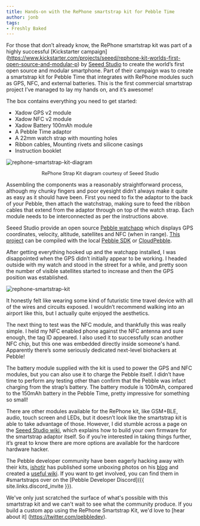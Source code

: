 ```yaml
---
title: Hands-on with the RePhone smartstrap kit for Pebble Time
author: jonb
tags:
- Freshly Baked
---
```


For those that don’t already know, the RePhone smartstrap kit was part of a
highly successful [Kickstarter campaign]
(https://www.kickstarter.com/projects/seeed/rephone-kit-worlds-first-open-source-and-modular-p)
by [Seeed Studio](http://www.seeed.cc/) to create the world’s first open source
and modular smartphone. Part of their campaign was to create a smartstrap kit
for Pebble Time that integrates with RePhone modules such as GPS, NFC, and
external batteries. This is the first commercial smartstrap project I’ve managed
to lay my hands on, and it’s awesome!


The box contains everything you need to get started:

- Xadow GPS v2 module 
- Xadow NFC v2 module 
- Xadow Battery 100mAh module 
- A Pebble Time adaptor 
- A 22mm watch strap with mounting holes 
- Ribbon cables, Mounting rivets and silicone casings 
- Instruction booklet 

![rephone-smartstrap-kit-diagram](/images/blog/rephone-smartstrap-kit-diagram.png)
<p style="text-align: center; font-size: 0.9em;">RePhone Strap Kit diagram courtesy of Seeed Studio</p>

Assembling the components was a reasonably straightforward process, although my
chunky fingers and poor eyesight didn’t always make it quite as easy as it
should have been. First you need to fix the adaptor to the back of your Pebble,
then attach the watchstrap, making sure to feed the ribbon cables that extend
from the adaptor through on top of the watch strap. Each module needs to be
interconnected as per the instructions above.

Seeed Studio provide an open source [Pebble
watchapp](https://github.com/Seeed-Studio/Xadow_Strap/raw/master/build/pebbleapp_jack.pbw) 
which displays GPS coordinates, velocity, altitude, satellites and NFC (when in range). 
[This project](https://github.com/Seeed-Studio/Xadow_Strap/) can be compiled with the local [Pebble SDK](/sdk/) 
or [CloudPebble]({{site.links.cloudpebble}}). 

After getting everything hooked up and the watchapp installed, I was
disappointed when the GPS didn’t initially appear to be working. I headed
outside with my watch and stood in the street for a while, and pretty soon the
number of visible satellites started to increase and then the GPS position was
established. 

![rephone-smartstrap-kit](/images/blog/rephone-smartstrap-kit.jpg)

It honestly felt like wearing some kind of futuristic time travel device with
all of the wires and circuits exposed. I wouldn’t recommend walking into an
airport like this, but I actually quite enjoyed the aesthetics.

The next thing to test was the NFC module, and thankfully this was really
simple. I held my NFC enabled phone against the NFC antenna and sure enough, the
tag ID appeared. I also used it to successfully scan another NFC chip, but this
one was embedded directly inside someone's hand. Apparently there’s some
seriously dedicated next-level biohackers at Pebble!

The battery module supplied with the kit is used to power the GPS and NFC
modules, but you can also use it to charge the Pebble itself. I didn’t have time
to perform any testing other than confirm that the Pebble was infact charging
from the strap’s battery. The battery module is 100mAh, compared to the 150mAh
battery in the Pebble Time, pretty impressive for something so small!

There are other modules available for the RePhone kit, like GSM+BLE, audio,
touch screen and LEDs, but it doesn’t look like the smartstrap kit is able to
take advantage of those. However, I did stumble across a page on the [Seeed
Studio wiki](http://www.seeedstudio.com/wiki/Xadow_Pebble_Time_Adapter), which
explains how to build your own firmware for the smartstrap adaptor itself. So if
you’re interested in taking things further, it’s great to know there are more
options are available for the hardcore hardware hacker.

The Pebble developer community have been eagerly hacking away with their kits,
[ishotjr](https://twitter.com/ishjr) has published some unboxing photos on his 
[blog](http://ishotjr.com/seeed-rephone-smartstrap-for-pebble-time-unboxing/)
and created a [useful wiki](https://github.com/ishotjr/rephone-smartstrap/wiki).
If you want to get involved, you can find them in #smartstraps over on the 
[Pebble Developer Discord]({{ site.links.discord_invite }}).

We've only just scratched the surface of what's possible with this smartstrap kit
and we can't wait to see what the community produce. If you build a custom app 
using the RePhone Smartstrap Kit, we'd love to [hear about it]
(https://twitter.com/pebbledev).
